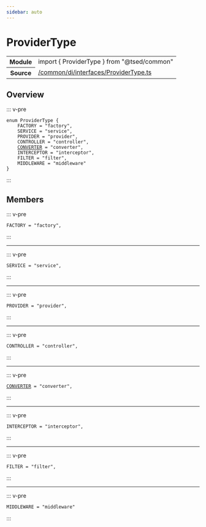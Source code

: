 ```yaml
---
sidebar: auto
---
```

# ProviderType <Badge text="Enum" type="enum"/>
<!-- Summary -->
<section class="symbol-info"><table class="is-full-width"><tbody><tr><th>Module</th><td><div class="lang-typescript"><span class="token keyword">import</span> { ProviderType }&nbsp;<span class="token keyword">from</span>&nbsp;<span class="token string">"@tsed/common"</span></div></td></tr><tr><th>Source</th><td><a href="https://github.com/Romakita/ts-express-decorators/blob/v4.30.0/src//common/di/interfaces/ProviderType.ts#L0-L0">/common/di/interfaces/ProviderType.ts</a></td></tr></tbody></table></section>

<!-- Overview -->
## Overview


::: v-pre
<pre><code class="typescript-lang "><span class="token keyword">enum</span> ProviderType <span class="token punctuation">{</span>
    FACTORY<span class="token punctuation"> = </span><span class="token string">"factory"</span><span class="token punctuation">,</span>
    SERVICE<span class="token punctuation"> = </span><span class="token string">"service"</span><span class="token punctuation">,</span>
    PROVIDER<span class="token punctuation"> = </span><span class="token string">"provider"</span><span class="token punctuation">,</span>
    CONTROLLER<span class="token punctuation"> = </span><span class="token string">"controller"</span><span class="token punctuation">,</span>
    <a href="#api/common/converters/converter"><span class="token">CONVERTER</span></a><span class="token punctuation"> = </span><span class="token string">"converter"</span><span class="token punctuation">,</span>
    INTERCEPTOR<span class="token punctuation"> = </span><span class="token string">"interceptor"</span><span class="token punctuation">,</span>
    FILTER<span class="token punctuation"> = </span><span class="token string">"filter"</span><span class="token punctuation">,</span>
    MIDDLEWARE<span class="token punctuation"> = </span><span class="token string">"middleware"</span>
<span class="token punctuation">}</span></code></pre>
:::


<!-- Members -->




## Members


<div class="method-overview">
::: v-pre
<pre><code class="typescript-lang ">FACTORY<span class="token punctuation"> = </span><span class="token string">"factory"</span><span class="token punctuation">,</span></code></pre>
:::
</div>




***



<div class="method-overview">
::: v-pre
<pre><code class="typescript-lang ">SERVICE<span class="token punctuation"> = </span><span class="token string">"service"</span><span class="token punctuation">,</span></code></pre>
:::
</div>




***



<div class="method-overview">
::: v-pre
<pre><code class="typescript-lang ">PROVIDER<span class="token punctuation"> = </span><span class="token string">"provider"</span><span class="token punctuation">,</span></code></pre>
:::
</div>




***



<div class="method-overview">
::: v-pre
<pre><code class="typescript-lang ">CONTROLLER<span class="token punctuation"> = </span><span class="token string">"controller"</span><span class="token punctuation">,</span></code></pre>
:::
</div>




***



<div class="method-overview">
::: v-pre
<pre><code class="typescript-lang "><a href="#api/common/converters/converter"><span class="token">CONVERTER</span></a><span class="token punctuation"> = </span><span class="token string">"converter"</span><span class="token punctuation">,</span></code></pre>
:::
</div>




***



<div class="method-overview">
::: v-pre
<pre><code class="typescript-lang ">INTERCEPTOR<span class="token punctuation"> = </span><span class="token string">"interceptor"</span><span class="token punctuation">,</span></code></pre>
:::
</div>




***



<div class="method-overview">
::: v-pre
<pre><code class="typescript-lang ">FILTER<span class="token punctuation"> = </span><span class="token string">"filter"</span><span class="token punctuation">,</span></code></pre>
:::
</div>




***



<div class="method-overview">
::: v-pre
<pre><code class="typescript-lang ">MIDDLEWARE<span class="token punctuation"> = </span><span class="token string">"middleware"</span></code></pre>
:::
</div>